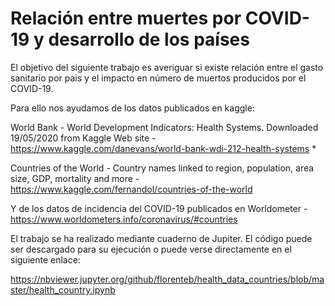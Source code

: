 # Relación entre muertes por COVID-19 y desarrollo de los países

El objetivo del siguiente trabajo es averiguar si existe relación entre el gasto sanitario por pais y el impacto en número de muertos producidos por el COVID-19.

Para ello nos ayudamos de los datos publicados en kaggle:

World Bank - World Development Indicators: Health Systems. Downloaded 19/05/2020 from Kaggle Web site - https://www.kaggle.com/danevans/world-bank-wdi-212-health-systems *

Countries of the World - Country names linked to region, population, area size, GDP, mortality and more - https://www.kaggle.com/fernandol/countries-of-the-world

Y de los datos de incidencia del COVID-19 publicados en Worldometer - https://www.worldometers.info/coronavirus/#countries

El trabajo se ha realizado mediante cuaderno de Jupiter. El código puede ser descargado para su ejecución o puede verse directamente en el siguiente enlace:

 https://nbviewer.jupyter.org/github/florenteb/health_data_countries/blob/master/health_country.ipynb 
